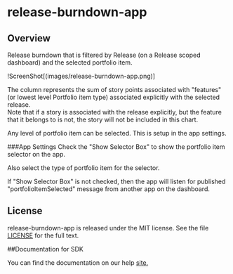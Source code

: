 release-burndown-app
=========================

## Overview
Release burndown that is filtered by Release (on a Release scoped dashboard) and the selected portfolio item. 

!ScreenShot[(images/release-burndown-app.png)]

 The column represents the sum of story points associated with "features" (or lowest level Portfolio item type) associated explicitly with the selected release.  
 Note that if a story is associated with the release explicitly, but the feature that it belongs to is not, the story will not be included in this chart.  
 
 Any level of portfolio item can be selected.  This is setup in the app settings.  
 
 ###App Settings
 Check the "Show Selector Box" to show the portfolio item selector on the app.
 
 Also select the type of portfolio item for the selector.
 
 If "Show Selector Box" is not checked, then the app will listen for published "portfolioItemSelected" message from another app on the dashboard.  

## License

release-burndown-app is released under the MIT license.  See the file [LICENSE](./LICENSE) for the full text.

##Documentation for SDK

You can find the documentation on our help [site.](https://help.rallydev.com/apps/2.1/doc/)
